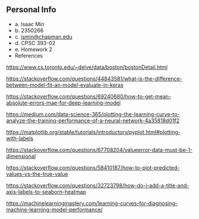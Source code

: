 
## Personal Info

- a. Isaac Min
- b. 2350266
- c. ismin@chapman.edu
- d. CPSC 393-02
- e. Homework 2
- References

https://www.cs.toronto.edu/~delve/data/boston/bostonDetail.html

https://stackoverflow.com/questions/44843581/what-is-the-difference-between-model-fit-an-model-evaluate-in-keras

https://stackoverflow.com/questions/69240680/how-to-get-mean-absolute-errors-mae-for-deep-learning-model

https://medium.com/data-science-365/plotting-the-learning-curve-to-analyze-the-training-performance-of-a-neural-network-4a35818d01f2

https://matplotlib.org/stable/tutorials/introductory/pyplot.html#plotting-with-labels

https://stackoverflow.com/questions/67708204/valueerror-data-must-be-1-dimensional

https://stackoverflow.com/questions/58410187/how-to-plot-predicted-values-vs-the-true-value

https://stackoverflow.com/questions/32723798/how-do-i-add-a-title-and-axis-labels-to-seaborn-heatmap

https://machinelearningmastery.com/learning-curves-for-diagnosing-machine-learning-model-performance/
